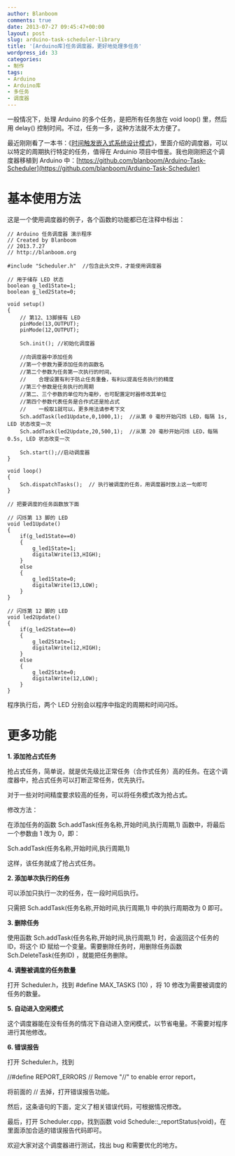 ```yaml
---
author: Blanboom
comments: true
date: 2013-07-27 09:45:47+00:00
layout: post
slug: arduino-task-scheduler-library
title: '[Arduino库]任务调度器，更好地处理多任务'
wordpress_id: 33
categories:
- 制作
tags:
- Arduino
- Arduino库
- 多任务
- 调度器
---
```


一般情况下，处理 Arduino 的多个任务，是把所有任务放在 void loop() 里，然后用 delay() 控制时间。不过，任务一多，这种方法就不太方便了。

最近刚刚看了一本书：《[时间触发嵌入式系统设计模式](http://book.douban.com/subject/1168618/)》，里面介绍的调度器，可以以特定的周期执行特定的任务，值得在 Arduinio 项目中借鉴。我也刚刚把这个调度器移植到 Arduino 中：[https://github.com/blanboom/Arduino-Task-Scheduler](https://github.com/blanboom/Arduino-Task-Scheduler)


# 基本使用方法


这是一个使用调度器的例子，各个函数的功能都已在注释中标出：
<!-- more -->

    
    // Arduino 任务调度器 演示程序
    // Created by Blanboom
    // 2013.7.27
    // http://blanboom.org
    
    #include "Scheduler.h"  //包含此头文件，才能使用调度器
    
    // 用于储存 LED 状态
    boolean g_led1State=1;
    boolean g_led2State=0;
    
    void setup()
    {
    	// 第12、13脚接有 LED
    	pinMode(13,OUTPUT);
    	pinMode(12,OUTPUT);
    
    	Sch.init(); //初始化调度器
    
    	//向调度器中添加任务
    	//第一个参数为要添加任务的函数名
    	//第二个参数为任务第一次执行的时间，
    	//    合理设置有利于防止任务重叠，有利以提高任务执行的精度
    	//第三个参数是任务执行的周期
    	//第二、三个参数的单位均为毫秒，也可配置定时器修改其单位
    	//第四个参数代表任务是合作式还是抢占式
    	//    一般取1就可以，更多用法请参考下文
    	Sch.addTask(led1Update,0,1000,1);  //从第 0 毫秒开始闪烁 LED，每隔 1s, LED 状态改变一次
    	Sch.addTask(led2Update,20,500,1);  //从第 20 毫秒开始闪烁 LED，每隔 0.5s, LED 状态改变一次
    
    	Sch.start();//启动调度器
    }
    
    void loop()
    {
    	Sch.dispatchTasks();  // 执行被调度的任务，用调度器时放上这一句即可
    }
    
    // 把要调度的任务函数放下面
    
    // 闪烁第 13 脚的 LED
    void led1Update()
    {
    	if(g_led1State==0)
    	{
    		g_led1State=1;
    		digitalWrite(13,HIGH);
    	}
    	else
    	{
    		g_led1State=0;
    		digitalWrite(13,LOW);
    	}
    }
    
    // 闪烁第 12 脚的 LED
    void led2Update()
    {
    	if(g_led2State==0)
    	{
    		g_led2State=1;
    		digitalWrite(12,HIGH);
    	}
    	else
    	{
    		g_led2State=0;
    		digitalWrite(12,LOW);
    	}
    }


程序执行后，两个 LED 分别会以程序中指定的周期和时间闪烁。


# 更多功能


**1. 添加抢占式任务**

抢占式任务，简单说，就是优先级比正常任务（合作式任务）高的任务。在这个调度器中，抢占式任务可以打断正常任务，优先执行。

对于一些对时间精度要求较高的任务，可以将任务模式改为抢占式。

修改方法：

在添加任务的函数 Sch.addTask(任务名称,开始时间,执行周期,1) 函数中，将最后一个参数由 1 改为 0，即：

Sch.addTask(任务名称,开始时间,执行周期,1)

这样，该任务就成了抢占式任务。

**2. 添加单次执行的任务**

可以添加只执行一次的任务，在一段时间后执行。

只需把 Sch.addTask(任务名称,开始时间,执行周期,1) 中的执行周期改为 0 即可。

**3. 删除任务**

使用函数 Sch.addTask(任务名称,开始时间,执行周期,1) 时，会返回这个任务的 ID，将这个 ID 赋给一个变量。需要删除任务时，用删除任务函数 Sch.DeleteTask(任务ID) ，就能把任务删除。

**4. 调整被调度的任务数量**

打开 Scheduler.h，找到 #define MAX_TASKS (10) ，将 10 修改为需要被调度的任务的数量。

**5. 自动进入空闲模式**

这个调度器能在没有任务的情况下自动进入空闲模式，以节省电量。不需要对程序进行其他修改。

**6. 错误报告**

打开 Scheduler.h，找到

//#define REPORT_ERRORS // Remove "//" to enable error report，

将前面的 // 去掉，打开错误报告功能。

然后，这条语句的下面，定义了相关错误代码，可根据情况修改。

最后，打开 Scheduler.cpp，找到函数 void Schedule::_reportStatus(void)，在里面添加合适的错误报告代码即可。

欢迎大家对这个调度器进行测试，找出 bug 和需要优化的地方。
